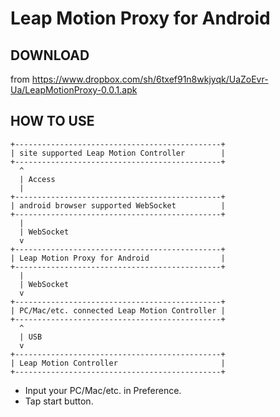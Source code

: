 Leap Motion Proxy for Android
=============================

DOWNLOAD
--------

from https://www.dropbox.com/sh/6txef91n8wkjyqk/UaZoEvr-Ua/LeapMotionProxy-0.0.1.apk

HOW TO USE
----------

    +----------------------------------------------+
    | site supported Leap Motion Controller        |
    +----------------------------------------------+
      ^
      | Access
      |
    +----------------------------------------------+
    | android browser supported WebSocket          |
    +----------------------------------------------+
      |
      | WebSocket
      v
    +----------------------------------------------+
    | Leap Motion Proxy for Android                |
    +----------------------------------------------+
      |
      | WebSocket
      v
    +----------------------------------------------+
    | PC/Mac/etc. connected Leap Motion Controller |
    +----------------------------------------------+
      ^
      | USB
      v
    +----------------------------------------------+
    | Leap Motion Controller                       |
    +----------------------------------------------+

 * Input your PC/Mac/etc. in Preference.
 * Tap start button.
